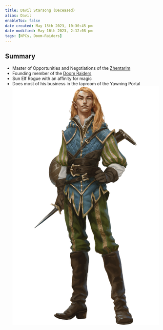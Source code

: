 ```yaml
---
title: Davil Starsong (Deceased)
alias: Davil
enableToc: false
date created: May 15th 2023, 10:30:45 pm
date modified: May 16th 2023, 2:12:08 pm
tags: [NPCs, Doom-Raiders]
---
```

## Summary
- Master of Opportunities and Negotiations of the [Zhentarim](content/Factions/Zhentarim.md)
- Founding member of the [Doom Raiders](content/Factions/Doom%20Raiders.md)
- Sun Elf Rogue with an affinity for magic
- Does most of his business in the taproom of the Yawning Portal
![](attachments/Davil.png)
